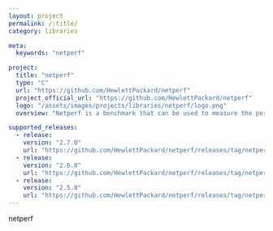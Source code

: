 ```yaml
---
layout: project
permalink: /:title/
category: libraries

meta:
  keywords: "netperf"

project:
  title: "netperf"
  type: "C"
  url: "https://github.com/HewlettPackard/netperf"
  project_official_url: "https://github.com/HewlettPackard/netperf"
  logo: "/assets/images/projects/libraries/netperf/logo.png"
  overview: "Netperf is a benchmark that can be used to measure the performance of many different types of networking. It provides tests for both unidirectional throughput, and end-to-end latency."

supported_releases:
  - release:
    version: "2.7.0"
    url: "https://github.com/HewlettPackard/netperf/releases/tag/netperf-2.7.0"
  - release:
    version: "2.6.0"
    url: "https://github.com/HewlettPackard/netperf/releases/tag/netperf-2.6.0"
  - release:
    version: "2.5.0"
    url: "https://github.com/HewlettPackard/netperf/releases/tag/netperf-2.5.0"
---
```


<p>netperf</p>
